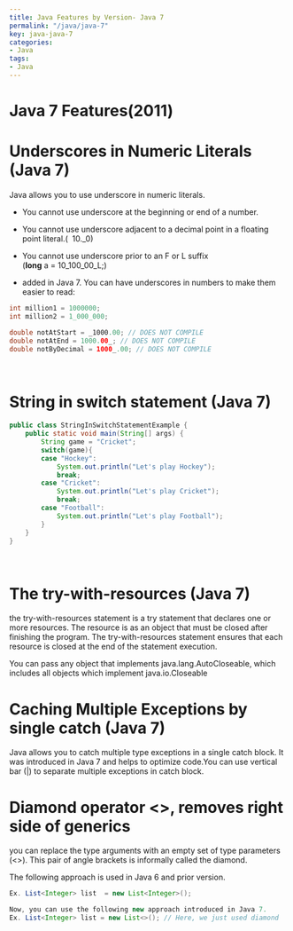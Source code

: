 ```yaml
---
title: Java Features by Version- Java 7
permalink: "/java/java-7"
key: java-java-7
categories:
- Java
tags:
- Java
---
```


Java 7 Features(2011)
================

# Underscores in Numeric Literals (Java 7)

Java allows you to use underscore in numeric literals.

-   You cannot use underscore at the beginning or end of a number.

-   You cannot use underscore adjacent to a decimal point in a floating point
    literal.(  10._0)

-   You cannot use underscore prior to an F or L suffix
    (**long** a = 10_100_00_L;)

-   added in Java 7. You can have underscores in numbers to make them easier to
    read:
```java
int million1 = 1000000;
int million2 = 1_000_000;

double notAtStart = _1000.00; // DOES NOT COMPILE
double notAtEnd = 1000.00_; // DOES NOT COMPILE
double notByDecimal = 1000_.00; // DOES NOT COMPILE
```

<br>

# String in switch statement (Java 7)
```java
public class StringInSwitchStatementExample {  
    public static void main(String[] args) {  
        String game = "Cricket";  
        switch(game){  
        case "Hockey":  
            System.out.println("Let's play Hockey");  
            break;  
        case "Cricket":  
            System.out.println("Let's play Cricket");  
            break;  
        case "Football":  
            System.out.println("Let's play Football");  
        }  
    }  
}
```

<br>

# The try-with-resources (Java 7)

the try-with-resources statement is a try statement that declares one or more
resources. The resource is as an object that must be closed after finishing the
program. The try-with-resources statement ensures that each resource is closed
at the end of the statement execution.

You can pass any object that implements java.lang.AutoCloseable, which includes
all objects which implement java.io.Closeable

# Caching Multiple Exceptions by single catch (Java 7)

Java allows you to catch multiple type exceptions in a single catch block. It
was introduced in Java 7 and helps to optimize code.You can use vertical bar
(\|) to separate multiple exceptions in catch block.

# Diamond operator <>, removes right side of generics

you can replace the type arguments with an empty set of type parameters (<>).
This pair of angle brackets is informally called the diamond.

The following approach is used in Java 6 and prior version.
```java
Ex. List<Integer> list  = new List<Integer>();  

Now, you can use the following new approach introduced in Java 7.
Ex. List<Integer> list = new List<>(); // Here, we just used diamond
```
